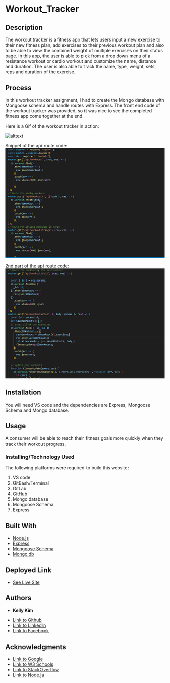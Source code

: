 # Workout_Tracker

 ## Description 
 The workout tracker is a fitness app that lets users input a new exercise to their new fitness plan, add exercises to their previous workout plan and also to be able to view the combined weight of multiple exercises on their status page. In this app, the user is able to pick from a drop down menu of a resistance workout or cardio workout and customize the name, distance and duration. The user is also able to track the name, type, weight, sets, reps and duration of the exercise. 

## Process
 In this workout tracker assignment, I had to create the Mongo database with Mongoose schema and handle routes with Express. The front end code of the workout tracker was provided, so it was nice to see the completed fitness app come together at the end.

 Here is a Gif of the workout tracker in action:

 ![alttext](./public/assets/workouttracker.gif)
 
 Snippet of the api route code:
 ![image](./public/assets/apiRoute1.png)
 
 2nd part of the api route code:
 ![image](./public/assets/apiroute2.png)

 ## Installation
 You will need VS code and the dependencies are Express, Mongoose Schema and Mongo database.
 
 ## Usage 
 A consumer will be able to reach their fitness goals more quickly when they track their workout progress.


### Installing/Technology Used

The following platforms were required to build this website:

1) VS code
2) GitBash/Terminal
3) GitLab
4) GitHub
5) Mongo database
6) Mongoose Schema
7) Express

## Built With

* [Node.js](https://nodejs.dev/learnthe-package-json-guide)
* [Express](http://expressjs.com/)
* [Mongoose Schema](https://mongoosejs.com/docs/guide.html)
* [Mongo db](https://www.mongodb.com/)

## Deployed Link

* [See Live Site](https://warm-coast-71840.herokuapp.com/?id=5fa76698d4a80200179c6c47)
 ## Authors

* **Kelly Kim** 

- [Link to Github](https://github.com/kellykim831)
- [Link to LinkedIn](https://www.linkedin.com/in/realtorkellykim/)
- [Link to Facebook](https://www.facebook.com/kimkelz)

## Acknowledgments

* [Link to Google](https://www.google.com)
* [Link to W3 Schools](https://www.w3schools.com)
* [Link to StackOverflow](https://www.stackoverflow.com)
* [Link to Node.js](https://nodejs.org/en/)